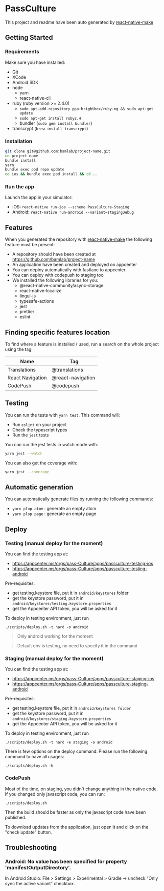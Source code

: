 # PassCulture

This project and readme have been auto generated by [react-native-make](https://github.com/bamlab/react-native-make)

## Getting Started

### Requirements

Make sure you have installed:

- Git
- XCode
- Android SDK
- node
  - yarn
  - react-native-cli
- ruby (ruby version >= 2.4.0)
  - `sudo apt-add-repository ppa:brightbox/ruby-ng && sudo apt-get update`
  - `sudo apt-get install ruby2.4`
  - bundler (`sudo gem install bundler`)
- transcrypt (`brew install transcrypt`)

### Installation

```bash
git clone git@github.com:bamlab/project-name.git
cd project-name
bundle install
yarn
bundle exec pod repo update
cd ios && bundle exec pod install && cd ..
```

### Run the app

Launch the app in your simulator:

- iOS: `react-native run-ios --scheme PassCulture-Staging`
- Android: `react-native run-android --variant=stagingDebug`

## Features

When you generated the repository with [react-native-make](https://github.com/bamlab/react-native-make) the following feature must be present:

- A repository should have been created at https://github.com/bamlab/project-name
- An application have been created and deployed on appcenter
- You can deploy automatically with fastlane to appcenter
- You can deploy with codepush to staging too
- We installed the following libraries for you:
  - @react-native-community/async-storage
  - react-native-localize
  - lingui-js
  - typesafe-actions
  - jest
  - prettier
  - eslint

## Finding specific features location

To find where a feature is installed / used, run a search on the whole project using the tag

| Name             |  Tag              |
| ---------------- | ----------------- |
| Translations     | @translations     |
| React Navigation | @react-navigation |
| CodePush         | @codepush         |

## Testing

You can run the tests with `yarn test`. This command will:

- Run `eslint` on your project
- Check the typescript types
- Run the `jest` tests

You can run the jest tests in watch mode with:

```bash
yarn jest --watch
```

You can also get the coverage with:

```bash
yarn jest --coverage
```

## Automatic generation

You can automatically generate files by running the following commands:

- `yarn plop atom` : generate an empty atom
- `yarn plop page` : generate an empty page

## Deploy

### Testing (manual deploy for the moment)

You can find the testing app at:

- https://appcenter.ms/orgs/pass-Culture/apps/passculture-testing-ios
- https://appcenter.ms/orgs/pass-Culture/apps/passculture-testing-android

Pre-requisites:

- get testing.keystore file, put it in `android/keystores` folder
- get the keystore password, put it in `android/keystores/testing.keystore.properties`
- get the Appcenter API token, you will be asked for it

To deploy in testing environment, just run

```
./scripts/deploy.sh -t hard -o android
```

> Only android working for the moment

> Default env is testing, no need to specify it in the command

### Staging (manual deploy for the moment)

You can find the testing app at:

- https://appcenter.ms/orgs/pass-Culture/apps/passculture-staging-ios
- https://appcenter.ms/orgs/pass-Culture/apps/passculture-staging-android

Pre-requisites:

- get testing.keystore file, put it in `android/keystores folder`
- get the keystore password, put it in `android/keystores/staging.keystore.properties`
- get the Appcenter API token, you will be asked for it

To deploy in testing environment, just run

```
./scripts/deploy.sh -t hard -e staging -o android
```

There is few options on the deploy command. Please run the following command to have all usages:

```
./scripts/deploy.sh -h
```

### CodePush

Most of the time, on staging, you didn't change anything in the native code. If you changed only javascript code, you can run:

```
./scripts/deploy.sh
```

Then the build should be faster as only the javascript code have been published.

To download updates from the application, just open it and click on the "check update" button.

## Troubleshooting

### Android: No value has been specified for property 'manifestOutputDirectory'.

In Android Studio: File > Settings > Experimental > Gradle -> uncheck "Only sync the active variant" checkbox.
